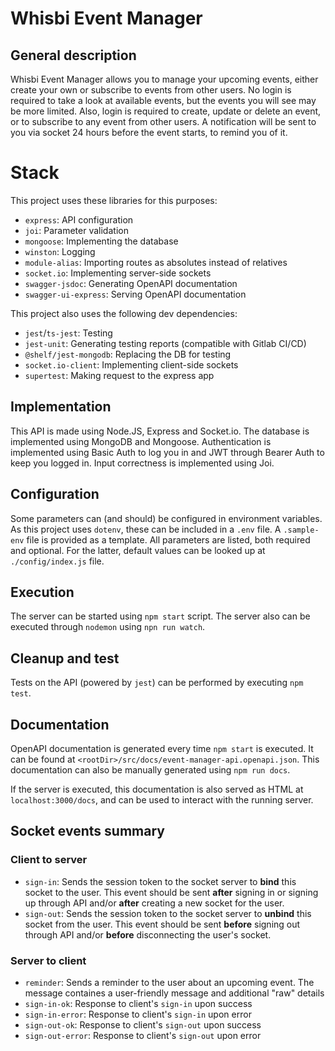 # Whisbi Event Manager

## General description

Whisbi Event Manager allows you to manage your upcoming events, either create your own or subscribe to events from other users. No login is required to take a look at available events, but the events you will see may be more limited. Also, login is required to create, update or delete an event, or to subscribe to any event from other users. A notification will be sent to you via socket 24 hours before the event starts, to remind you of it.

# Stack

This project uses these libraries for this purposes:

- `express`: API configuration
- `joi`: Parameter validation
- `mongoose`: Implementing the database
- `winston`: Logging
- `module-alias`: Importing routes as absolutes instead of relatives
- `socket.io`: Implementing server-side sockets
- `swagger-jsdoc`: Generating OpenAPI documentation
- `swagger-ui-express`: Serving OpenAPI documentation

This project also uses the following dev dependencies:

- `jest`/`ts-jest`: Testing
- `jest-unit`: Generating testing reports (compatible with Gitlab CI/CD)
- `@shelf/jest-mongodb`: Replacing the DB for testing
- `socket.io-client`: Implementing client-side sockets
- `supertest`: Making request to the express app

## Implementation

This API is made using Node.JS, Express and Socket.io. The database is implemented using MongoDB and Mongoose. Authentication is implemented using Basic Auth to log you in and JWT through Bearer Auth to keep you logged in. Input correctness is implemented using Joi.

## Configuration

Some parameters can (and should) be configured in environment variables. As this project uses `dotenv`, these can be included in a `.env` file. A `.sample-env` file is provided as a template. All parameters are listed, both required and optional. For the latter, default values can be looked up at `./config/index.js` file.

## Execution

The server can be started using `npm start` script. The server also can be executed through `nodemon` using `npn run watch`.

## Cleanup and test

Tests on the API (powered by `jest`) can be performed by executing `npm test`.

## Documentation

OpenAPI documentation is generated every time `npm start` is executed.
It can be found at `<rootDir>/src/docs/event-manager-api.openapi.json`.
This documentation can also be manually generated using `npm run docs`.

If the server is executed, this documentation is also served as HTML at `localhost:3000/docs`, and can be used to interact with the running server.

## Socket events summary

### Client to server
* `sign-in`: Sends the session token to the socket server to **bind** this socket to the user. This event should be sent **after** signing in or signing up through API and/or **after** creating a new socket for the user.
* `sign-out`: Sends the session token to the socket server to **unbind** this socket from the user. This event should be sent **before** signing out through API and/or **before** disconnecting the user's socket.

### Server to client
* `reminder`: Sends a reminder to the user about an upcoming event. The message containes a user-friendly message and additional "raw" details
* `sign-in-ok`: Response to client's `sign-in` upon success
* `sign-in-error`: Response to client's `sign-in` upon error
* `sign-out-ok`:  Response to client's `sign-out` upon success
* `sign-out-error`:  Response to client's `sign-out` upon error
